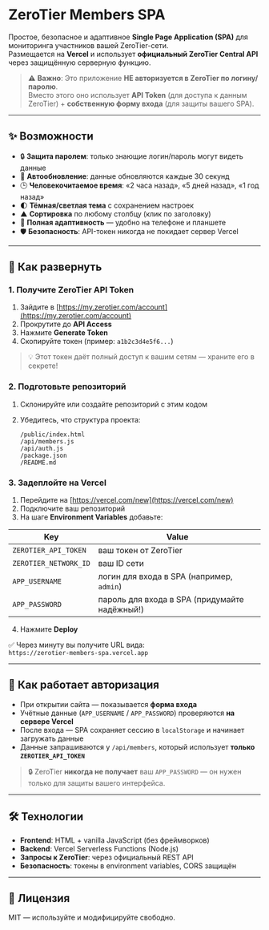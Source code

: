 # ZeroTier Members SPA

Простое, безопасное и адаптивное **Single Page Application (SPA)** для мониторинга участников вашей ZeroTier-сети.  
Размещается на **Vercel** и использует **официальный ZeroTier Central API** через защищённую серверную функцию.

> ⚠️ **Важно**: Это приложение **НЕ авторизуется в ZeroTier по логину/паролю**.  
> Вместо этого оно использует **API Token** (для доступа к данным ZeroTier) + **собственную форму входа** (для защиты вашего SPA).

---

## ✨ Возможности

- 🔒 **Защита паролем**: только знающие логин/пароль могут видеть данные
- 🔄 **Автообновление**: данные обновляются каждые 30 секунд
- 🕒 **Человекочитаемое время**: «2 часа назад», «5 дней назад», «1 год назад»
- 🌓 **Тёмная/светлая тема** с сохранением настроек
- ▲ **Сортировка** по любому столбцу (клик по заголовку)
- 📱 **Полная адаптивность** — удобно на телефоне и планшете
- 🛡 **Безопасность**: API-токен никогда не покидает сервер Vercel

---

## 🚀 Как развернуть

### 1. Получите ZeroTier API Token

1. Зайдите в [https://my.zerotier.com/account](https://my.zerotier.com/account)
2. Прокрутите до **API Access**
3. Нажмите **Generate Token**
4. Скопируйте токен (пример: `a1b2c3d4e5f6...`)

> 💡 Этот токен даёт полный доступ к вашим сетям — храните его в секрете!

### 2. Подготовьте репозиторий

1. Склонируйте или создайте репозиторий с этим кодом
2. Убедитесь, что структура проекта:

   ```
   /public/index.html
   /api/members.js
   /api/auth.js
   /package.json
   /README.md
   ```


### 3. Задеплойте на Vercel

1. Перейдите на [https://vercel.com/new](https://vercel.com/new)
2. Подключите ваш репозиторий
3. На шаге **Environment Variables** добавьте:

| Key | Value |
|-----|-------|
| `ZEROTIER_API_TOKEN` | ваш токен от ZeroTier |
| `ZEROTIER_NETWORK_ID` | ваш ID сети |
| `APP_USERNAME` | логин для входа в SPA (например, `admin`) |
| `APP_PASSWORD` | пароль для входа в SPA (придумайте надёжный!) |

4. Нажмите **Deploy**

✅ Через минуту вы получите URL вида:  
`https://zerotier-members-spa.vercel.app`

---

## 🔐 Как работает авторизация

- При открытии сайта — показывается **форма входа**
- Учётные данные (`APP_USERNAME` / `APP_PASSWORD`) проверяются **на сервере Vercel**
- После входа — SPA сохраняет сессию в `localStorage` и начинает загружать данные
- Данные запрашиваются у `/api/members`, который использует **только `ZEROTIER_API_TOKEN`**

> 🔒 ZeroTier **никогда не получает** ваш `APP_PASSWORD` — он нужен только для защиты вашего интерфейса.

---

## 🛠 Технологии

- **Frontend**: HTML + vanilla JavaScript (без фреймворков)
- **Backend**: Vercel Serverless Functions (Node.js)
- **Запросы к ZeroTier**: через официальный REST API
- **Безопасность**: токены в environment variables, CORS защищён

---

## 📝 Лицензия

MIT — используйте и модифицируйте свободно.